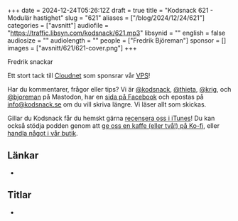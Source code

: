 +++
date = 2024-12-24T05:26:12Z
draft = true
title = "Kodsnack 621 - Modulär hastighet"
slug = "621"
aliases = ["/blog/2024/12/24/621"]
categories = ["avsnitt"]
audiofile = "https://traffic.libsyn.com/kodsnack/621.mp3"
libsynid = ""
english = false
audiosize = ""
audiolength = ""
people = ["Fredrik Björeman"]
sponsor = []
images = ["avsnitt/621/621-cover.png"]
+++

Fredrik snackar 

Ett stort tack till [Cloudnet](https://www.cloudnet.se) som sponsrar vår [VPS](https://en.wikipedia.org/wiki/Virtual_private_server)!

Har du kommentarer, frågor eller tips? Vi är [@kodsnack](https://social.podsnack.se/@kodsnack), [@thieta](https://6510.nu/@thieta), [@krig](https://6510.nu/@krig), och [@bjoreman](https://toot.cafe/@bjoreman) på Mastodon, har en [sida på Facebook](https://www.facebook.com/) och epostas på [info@kodsnack.se](mailto:info@kodsnack.se) om du vill skriva längre. Vi läser allt som skickas.

Gillar du Kodsnack får du hemskt gärna [recensera oss i iTunes](https://itunes.apple.com/se/podcast/kodsnack/id561631498?l=en)! Du kan också stödja podden genom att <a href="https://ko-fi.com/kodsnack" rel="payment">ge oss en kaffe (eller två!) på Ko-fi</a>, eller [handla något i vår butik](https://shop.spreadshirt.se/kodsnack/).

## Länkar
*

## Titlar
* 